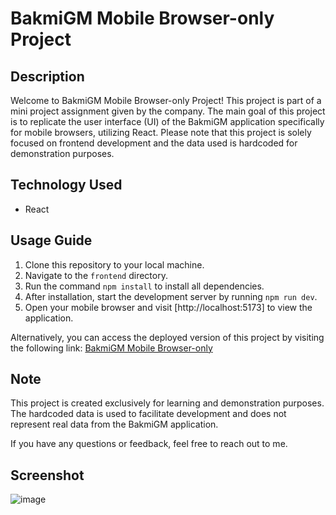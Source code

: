 # BakmiGM Mobile Browser-only Project

## Description

Welcome to BakmiGM Mobile Browser-only Project! This project is part of a mini project assignment given by the company. The main goal of this project is to replicate the user interface (UI) of the BakmiGM application specifically for mobile browsers, utilizing React. Please note that this project is solely focused on frontend development and the data used is hardcoded for demonstration purposes.

## Technology Used

- React

## Usage Guide

1. Clone this repository to your local machine.
2. Navigate to the `frontend` directory.
3. Run the command `npm install` to install all dependencies.
4. After installation, start the development server by running `npm run dev`.
5. Open your mobile browser and visit [http://localhost:5173] to view the application.

Alternatively, you can access the deployed version of this project by visiting the following link: [BakmiGM Mobile Browser-only](http://bakmigm-mobilebrowser-only.netlify.app)

## Note

This project is created exclusively for learning and demonstration purposes. The hardcoded data is used to facilitate development and does not represent real data from the BakmiGM application.

If you have any questions or feedback, feel free to reach out to me.

## Screenshot

![image](https://github.com/andraandrika12/bakmiGM-CloneWeb/assets/138641051/c5c785e2-11a7-4128-b521-d2a0c236794f)

